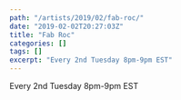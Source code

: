 ```yaml
---
path: "/artists/2019/02/fab-roc/"
date: "2019-02-02T20:27:03Z"
title: "Fab Roc"
categories: []
tags: []
excerpt: "Every 2nd Tuesday 8pm-9pm EST"
---
```


Every 2nd Tuesday 8pm-9pm EST